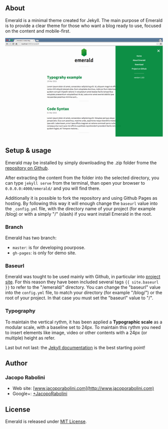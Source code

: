## About
Emerald is a minimal theme created for Jekyll. The main purpose of Emerald is to provide a clear theme for those who want a blog ready to use, focused on the content and mobile-first.

![Emerald](/img/Emerald01.png "Emerald")

## Setup & usage
Emerald may be installed by simply downloading the .zip folder frome the [repository on Github](https://github.com/KingFelix/emerald/archive/master.zip).

After extracting the content from the folder into the selected directory, you can type ``jekyll serve`` from the terminal, than open your browser to ``0.0.0.0:4000/emerald/`` and you will find there.

Additionally it is possible to fork the repository and using Github Pages as hosting. By following this way it will enough change the ``baseurl`` value into the ``_config.yml`` file, with the directory name of your project (for example /blog) or with a simply "/" (slash) if you want install Emerald in the root.

### Branch
Emerald has two branch: 
- ``master``: is for developing pourpose.
- ``gh-pages``: is only for demo site.  

### Baseurl
Emerald was tought to be used mainly with Github, in particular into [project site](https://pages.github.com/). For this reason they have been included several tags ``{{ site.baseurl }}`` to refer to the "/emerald/" directory.
You can change the "baseurl" value into the ``config.yml`` file, to match your directory (for example "/blog/") or the root of your project. In that case you must set the "baseurl" value to "/".

### Typography
To maintain the vertical rythm, it has been applied a **Typographic scale** as a modular scale, with a baseline set to 24px. To maintain this rythm you need to insert elements like image, video or other contents with a 24px (or multiple) height as refer.

Last but not last: the [Jekyll documentation](http://jekyllrb.com) is the best starting point! 

## Author

### Jacopo Rabolini

- Web site: [www.jacoporabolini.com](http://www.jacoporabolini.com)
- Google+: [+JacopoRabolini](https://plus.google.com/u/0/+JacopoRabolini/posts)

## License
Emerald is released under [MIT License](license.md).
